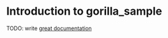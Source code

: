 # Introduction to gorilla_sample

TODO: write [great documentation](http://jacobian.org/writing/what-to-write/)
